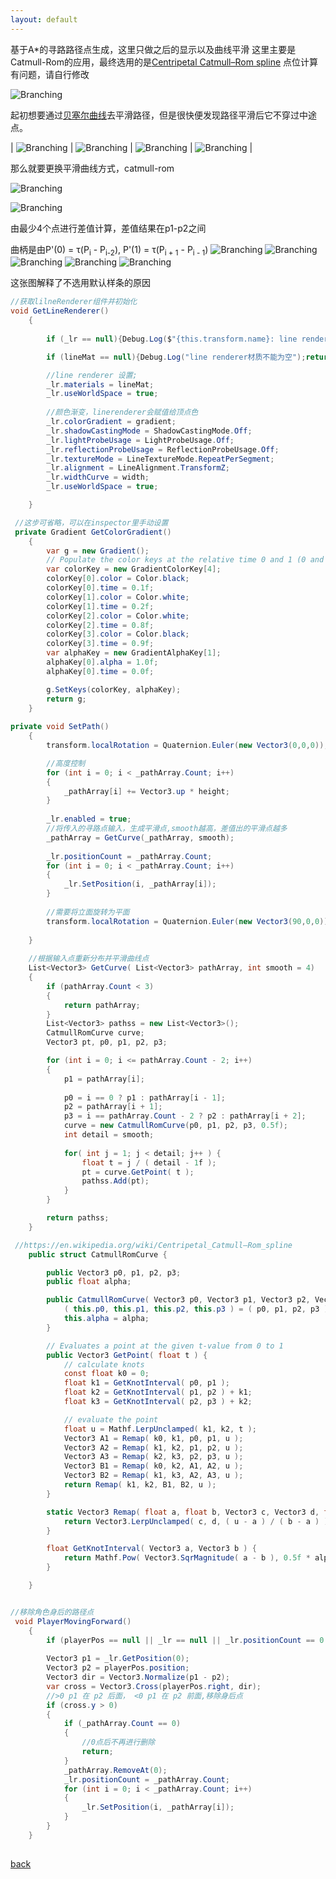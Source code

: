 ```yaml
---
layout: default
---
```


基于A*的寻路路径点生成，这里只做之后的显示以及曲线平滑
这里主要是Catmull-Rom的应用，最终选用的是[Centripetal Catmull–Rom spline](https://en.wikipedia.org/wiki/Centripetal_Catmull%E2%80%93Rom_spline)
点位计算有问题，请自行修改


![Branching](../assets/img/linder_renderer_path/show.png)


起初想要通过[贝塞尔曲线](https://blog.csdn.net/u012154588/article/details/98977717)去平滑路径，但是很快便发现路径平滑后它不穿过中途点。

| ![Branching](../assets/img/linder_renderer_path/bessel.gif) | ![Branching](../assets/img/linder_renderer_path/bessel2.gif) | ![Branching](../assets/img/linder_renderer_path/bessel3.gif) | ![Branching](../assets/img/linder_renderer_path/bessel4.gif) |

那么就要更换平滑曲线方式，catmull-rom

![Branching](../assets/img/linder_renderer_path/catmoll-rom.png)

![Branching](../assets/img/linder_renderer_path/catmoll-rom-info.png)

由最少4个点进行差值计算，差值结果在p1-p2之间

曲柄是由P'(0) = τ(P<sub>i</sub> - P<sub>i-2</sub>), P'(1) = τ(P<sub>i + 1</sub> - P<sub>i - 1</sub>)
![Branching](../assets/img/linder_renderer_path/catmoll-rom-info2.png)
![Branching](../assets/img/linder_renderer_path/catmoll-rom-info3.png)
![Branching](../assets/img/linder_renderer_path/catmoll-rom-info4.png)
![Branching](../assets/img/linder_renderer_path/catmoll-rom-info5.png)
![Branching](../assets/img/linder_renderer_path/catmoll-rom-info6.png)


这张图解释了不选用默认样条的原因


```csharp
//获取lilneRenderer组件并初始化
void GetLineRenderer()
    {
        
        if (_lr == null){Debug.Log($"{this.transform.name}: line renderer 获取失败");return;}

        if (lineMat == null){Debug.Log("line renderer材质不能为空");return;}

        //line renderer 设置;
        _lr.materials = lineMat;
        _lr.useWorldSpace = true;
        
        //颜色渐变，linerenderer会赋值给顶点色
        _lr.colorGradient = gradient;
        _lr.shadowCastingMode = ShadowCastingMode.Off;
        _lr.lightProbeUsage = LightProbeUsage.Off;
        _lr.reflectionProbeUsage = ReflectionProbeUsage.Off;
        _lr.textureMode = LineTextureMode.RepeatPerSegment;
        _lr.alignment = LineAlignment.TransformZ;
        _lr.widthCurve = width;
        _lr.useWorldSpace = true;

    }

 //这步可省略，可以在inspector里手动设置
 private Gradient GetColorGradient()
    {
        var g = new Gradient();   
        // Populate the color keys at the relative time 0 and 1 (0 and 100%)
        var colorKey = new GradientColorKey[4];
        colorKey[0].color = Color.black;
        colorKey[0].time = 0.1f;
        colorKey[1].color = Color.white;
        colorKey[1].time = 0.2f;    
        colorKey[2].color = Color.white;
        colorKey[2].time = 0.8f;  
        colorKey[3].color = Color.black;
        colorKey[3].time = 0.9f;
        var alphaKey = new GradientAlphaKey[1];
        alphaKey[0].alpha = 1.0f;
        alphaKey[0].time = 0.0f;

        g.SetKeys(colorKey, alphaKey);
        return g;
    }
    
private void SetPath()
    {
        transform.localRotation = Quaternion.Euler(new Vector3(0,0,0));

		//高度控制
        for (int i = 0; i < _pathArray.Count; i++)
        {
            _pathArray[i] += Vector3.up * height;
        }
        
        _lr.enabled = true;
        //将传入的寻路点输入，生成平滑点,smooth越高，差值出的平滑点越多
        _pathArray = GetCurve(_pathArray, smooth);
  
        _lr.positionCount = _pathArray.Count;
        for (int i = 0; i < _pathArray.Count; i++)
        {
            _lr.SetPosition(i, _pathArray[i]);
        }
        
        //需要将立面旋转为平面
        transform.localRotation = Quaternion.Euler(new Vector3(90,0,0));
        
    }
    
 	//根据输入点重新分布并平滑曲线点
    List<Vector3> GetCurve( List<Vector3> pathArray, int smooth = 4)
    {
        if (pathArray.Count < 3)
        {
            return pathArray;
        }
        List<Vector3> pathss = new List<Vector3>();
        CatmullRomCurve curve;
        Vector3 pt, p0, p1, p2, p3;

        for (int i = 0; i <= pathArray.Count - 2; i++)
        {
            p1 = pathArray[i];
 
            p0 = i == 0 ? p1 : pathArray[i - 1];
            p2 = pathArray[i + 1];
            p3 = i == pathArray.Count - 2 ? p2 : pathArray[i + 2];
            curve = new CatmullRomCurve(p0, p1, p2, p3, 0.5f);
            int detail = smooth;
            
            for( int j = 1; j < detail; j++ ) {
                float t = j / ( detail - 1f );
                pt = curve.GetPoint( t );
                pathss.Add(pt);
            }
        }

        return pathss;
    }

 //https://en.wikipedia.org/wiki/Centripetal_Catmull–Rom_spline
    public struct CatmullRomCurve {

        public Vector3 p0, p1, p2, p3;
        public float alpha;

        public CatmullRomCurve( Vector3 p0, Vector3 p1, Vector3 p2, Vector3 p3, float alpha ) {
            ( this.p0, this.p1, this.p2, this.p3 ) = ( p0, p1, p2, p3 );
            this.alpha = alpha;
        }

        // Evaluates a point at the given t-value from 0 to 1
        public Vector3 GetPoint( float t ) {
            // calculate knots
            const float k0 = 0;
            float k1 = GetKnotInterval( p0, p1 );
            float k2 = GetKnotInterval( p1, p2 ) + k1;
            float k3 = GetKnotInterval( p2, p3 ) + k2;

            // evaluate the point
            float u = Mathf.LerpUnclamped( k1, k2, t );
            Vector3 A1 = Remap( k0, k1, p0, p1, u );
            Vector3 A2 = Remap( k1, k2, p1, p2, u );
            Vector3 A3 = Remap( k2, k3, p2, p3, u );
            Vector3 B1 = Remap( k0, k2, A1, A2, u );
            Vector3 B2 = Remap( k1, k3, A2, A3, u );
            return Remap( k1, k2, B1, B2, u );
        }

        static Vector3 Remap( float a, float b, Vector3 c, Vector3 d, float u ) {
            return Vector3.LerpUnclamped( c, d, ( u - a ) / ( b - a ) );
        }

        float GetKnotInterval( Vector3 a, Vector3 b ) {
            return Mathf.Pow( Vector3.SqrMagnitude( a - b ), 0.5f * alpha );
        }

    }


//移除角色身后的路径点
 void PlayerMovingForward()
    {
        if (playerPos == null || _lr == null || _lr.positionCount == 0 || _pathArray.Count == 0) return;
        
        Vector3 p1 = _lr.GetPosition(0);
        Vector3 p2 = playerPos.position;
        Vector3 dir = Vector3.Normalize(p1 - p2);
        var cross = Vector3.Cross(playerPos.right, dir);
        //>0 p1 在 p2 后面， <0 p1 在 p2 前面,移除身后点
        if (cross.y > 0)
        {
            if (_pathArray.Count == 0)
            {
                //0点后不再进行删除
                return;
            }
            _pathArray.RemoveAt(0);
            _lr.positionCount = _pathArray.Count;
            for (int i = 0; i < _pathArray.Count; i++)
            {
                _lr.SetPosition(i, _pathArray[i]);
            }
        }
    }
    
```



[back](../coding-page.html)